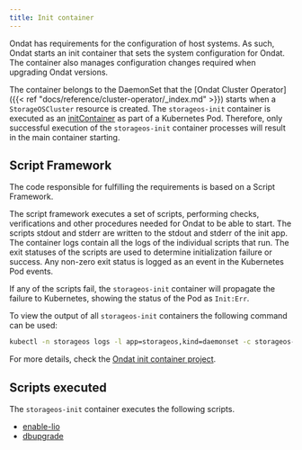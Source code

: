 ```yaml
---
title: Init container
---
```


Ondat has requirements for the configuration of host systems. As such,
Ondat starts an init container that sets the system configuration for
Ondat. The container also manages configuration changes required when
upgrading Ondat versions.

The container belongs to the DaemonSet that the [Ondat Cluster
Operator]({{< ref "docs/reference/cluster-operator/_index.md" >}}) starts when a
`StorageOSCluster` resource is created. The `storageos-init` container is
executed as an
[initContainer](https://kubernetes.io/docs/concepts/workloads/pods/init-containers/)
as part of a Kubernetes Pod. Therefore, only successful execution of the
`storageos-init` container processes will result in the main container
starting.


## Script Framework

The code responsible for fulfilling the requirements is based on a Script
Framework.

The script framework executes a set of scripts, performing checks,
verifications and other procedures needed for Ondat to be able to start.
The scripts stdout and stderr are written to the stdout and stderr of the init
app. The container logs contain all the logs of the individual scripts that
run. The exit statuses of the scripts are used to determine initialization
failure or success. Any non-zero exit status is logged as an event in the
Kubernetes Pod events.

If any of the scripts fail, the `storageos-init` container will propagate the
failure to Kubernetes, showing the status of the Pod as `Init:Err`.

To view the output of all `storageos-init` containers the following command can
be used:
```bash
kubectl -n storageos logs -l app=storageos,kind=daemonset -c storageos-init
```

For more details, check the 
[Ondat init container project](https://github.com/storageos/init).


## Scripts executed

The `storageos-init` container executes the following scripts.

- [enable-lio](https://github.com/storageos/init/tree/master/scripts/01-lio)
- [dbupgrade](https://github.com/storageos/init/tree/master/scripts/10-dbupgrade-v1v2)
